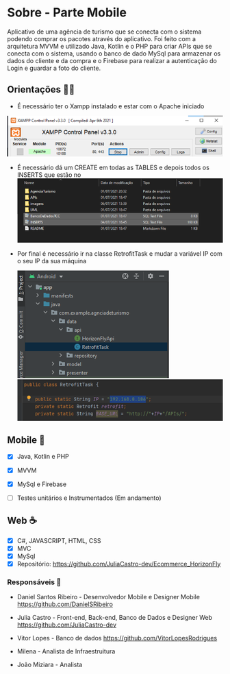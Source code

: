 # Sobre - Parte Mobile

Aplicativo de uma agência de turismo que se conecta com o sistema podendo comprar os pacotes através do aplicativo. Foi feito com a arquitetura MVVM e utilizado Java, Kotlin e o PHP para criar APIs que se conecta com o sistema, usando o banco de dado MySql para armazenar os dados do cliente e da compra e o Firebase para realizar a autenticação do Login e guardar a foto do cliente.

## Orientações :man_teacher:

- É necessário ter o Xampp instalado e estar com o Apache iniciado

<img src="imagens/imagensReadme/apache.png"/>

- É necessário dá um CREATE em todas as TABLES e depois todos os  INSERTS que estão no<img src="imagens/imagensReadme/mysql.png"/>

- Por final é necessário ir na classe RetrofitTask e mudar a variável IP com o seu IP da sua máquina

  <img src="imagens/imagensReadme/retrofit.png"/>

  <img src="imagens/imagensReadme/ip.png"/>

## Mobile :mobile_phone_off:

- [x] Java, Kotlin e PHP

- [x] MVVM
- [x] MySql e Firebase
- [ ] Testes unitários e Instrumentados (Em andamento)

## Web :coffee:

- [x] C#, JAVASCRIPT, HTML, CSS
- [x] MVC
- [x] MySql
- [x] Repositório: https://github.com/JuliaCastro-dev/Ecommerce_HorizonFly

### Responsáveis :rocket:

- Daniel Santos Ribeiro - Desenvolvedor Mobile e Designer Mobile https://github.com/DanielSRibeiro

- Julia Castro - Front-end, Back-end, Banco de Dados e Designer Web https://github.com/JuliaCastro-dev
- Vitor Lopes - Banco de dados https://github.com/VitorLopesRodrigues
- Milena - Analista de Infraestruitura
- João Miziara - Analista